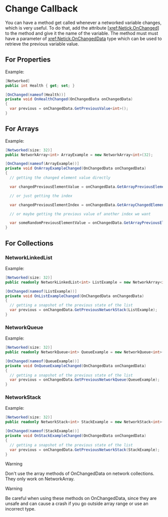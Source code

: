 # Change Callback

You can have a method get called whenever a networked variable changes, which is very useful. To do that, add the attribute [<xref:Netick.OnChanged>] to the method and give it the name of the variable. The method must must have a parameter of <xref:Netick.OnChangedData> type which can be used to retrieve the previous variable value.

## For Properties

Example:

```csharp
[Networked]
public int Health { get; set; }

[OnChanged(nameof(Health))]
private void OnHealthChanged(OnChangedData onChangedData)
{
  var previous = onChangedData.GetPreviousValue<int>();
}
```

## For Arrays

Example:

```csharp
[Networked(size: 32)]
public NetworkArray<int> ArrayExample = new NetworkArray<int>(32);

[OnChanged(nameof(ArrayExample))]
private void OnArrayExampleChanged(OnChangedData onChangedData)
{
  // getting the changed element value directly

  var changedPreviousElementValue = onChangedData.GetArrayPreviousElementValue<int>();

  // or just getting the index

  var changedPreviousElementIndex = onChangedData.GetArrayChangedElementIndex();

  // or maybe getting the previous value of another index we want

  var someRandomPreviousElementValue = onChangedData.GetArrayPreviousElementValue<int>(13);
}
```

## For Collections

### NetworkLinkedList<T>

Example:

```csharp
[Networked(size: 32)]
public readonly NetworkLinkedList<int> ListExample = new NetworkArray<int>(32);

[OnChanged(nameof(ListExample))]
private void OnListExampleChanged(OnChangedData onChangedData)
{
  // getting a snapshot of the previous state of the list
  var previous = onChangedData.GetPreviousNetworkStack(ListExample);
}
```

### NetworkQueue<T>

Example:

```csharp
[Networked(size: 32)]
public readonly NetworkQueue<int> QueueExample = new NetworkQueue<int>(32);

[OnChanged(nameof(QueueExample))]
private void OnQueueExampleChanged(OnChangedData onChangedData)
{
  // getting a snapshot of the previous state of the list
  var previous = onChangedData.GetPreviousNetworkQueue(QueueExample);
}
```

### NetworkStack<T>

Example:

```csharp
[Networked(size: 32)]
public readonly NetworkStack<int> StackExample = new NetworkStack<int>(32);

[OnChanged(nameof(StackExample))]
private void OnStackExampleChanged(OnChangedData onChangedData)
{
  // getting a snapshot of the previous state of the list
  var previous = onChangedData.GetPreviousNetworkStack(StackExample);
}
```

> [!WARNING]
> Don't use the array methods of OnChangedData on network collections. They only work on NetworkArray<T>.

> [!WARNING]
> Be careful when using these methods on OnChangedData, since they are unsafe and can cause a crash if you go outside array range or use an incorrect type.

